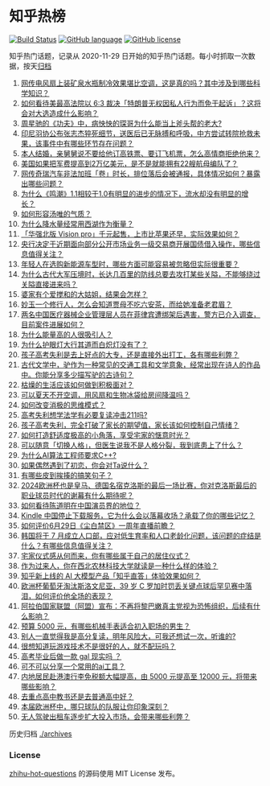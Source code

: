 # 知乎热榜
[![Build Status](https://github.com/ToWeLong/zhihu-hot-questions/workflows/CI/badge.svg)](https://github.com/ToWeLong/zhihu-hot-questions/actions)
[![GitHub language](https://img.shields.io/badge/language-golang-orange.svg)](https://golang.org/)
[![GitHub license](https://img.shields.io/github/license/ToWeLong/zhihu-hot-questions)](https://github.com/ToWeLong/zhihu-hot-questions/blob/main/LICENSE)

知乎热门话题，记录从 2020-11-29 日开始的知乎热门话题。每小时抓取一次数据，按天[归档](./archives)

<!-- BEGIN -->

1. [网传电风扇上装矿泉水瓶制冷效果堪比空调，这是真的吗？其中涉及到哪些科学知识？](https://www.zhihu.com/question/658876643)
1. [如何看待美最高法院以 6:3 裁决「特朗普无权因私人行为而免于起诉」？这将会对大选造成什么影响？](https://www.zhihu.com/question/660474791)
1. [周星驰的《功夫》中，病怏怏的琛哥为什么能当上斧头帮的老大?](https://www.zhihu.com/question/460071485)
1. [印尼羽协公布张志杰猝死细节，送医后已无脉搏和呼吸，中方尝试转院抢救未果，该事件中有哪些环节存在问题？](https://www.zhihu.com/question/660459991)
1. [本人结婚，亲舅舅说不要给他订高铁票、要订飞机票，怎么高情商拒绝他来？](https://www.zhihu.com/question/660179064)
1. [美国如果把军费提高到2万亿美元，是不是就能拥有22艘航母编队了？](https://www.zhihu.com/question/660383579)
1. [网传奇瑞汽车非法加班「卷」时长，排位落后会被通报，具体情况如何？暴露出哪些问题？](https://www.zhihu.com/question/660502418)
1. [为什么《鸣潮》1.1相较于1.0有明显的进步的情况下，流水却没有明显的增长？](https://www.zhihu.com/question/660477730)
1. [如何形容汤唯的气质？](https://www.zhihu.com/question/26423745)
1. [为什么降水量经常用西湖作为衡量？](https://www.zhihu.com/question/473711442)
1. [「华强北版 Vision pro」千元起售，上市比苹果还早，实际效果如何？](https://www.zhihu.com/question/660374204)
1. [央行决定于近期面向部分公开市场业务一级交易商开展国债借入操作，哪些信息值得关注？](https://www.zhihu.com/question/660432361)
1. [年轻人在选购新能源车型时，哪些方面可能容易被忽略但实际很重要？](https://www.zhihu.com/question/660507023)
1. [为什么古代大军压境时，长达几百里的防线总要去攻打某些关隘，不能够绕过关隘直接进来吗？](https://www.zhihu.com/question/614414835)
1. [婆家有个爱搅和的大姑姐，结果会怎样？](https://www.zhihu.com/question/660268773)
1. [妙玉一个修行人，怎么会知道贾母不吃六安茶，而给她准备老君眉？](https://www.zhihu.com/question/660334634)
1. [两名中国医疗器械企业管理层人员在菲律宾遭绑架后遇害，警方已介入调查，目前案件进展如何？](https://www.zhihu.com/question/660445213)
1. [为什么能量高的人很吸引人？](https://www.zhihu.com/question/654141600)
1. [为什么护眼灯大行其道而白炽灯没有了？](https://www.zhihu.com/question/297188731)
1. [孩子高考失利是去上好点的大专，还是直接外出打工，各有哪些利弊？](https://www.zhihu.com/question/660420743)
1. [古代文学中，驴作为一种常见的交通工具和文学意象，经常出现在诗人的作品中。你能分享多少描写驴的古诗句？](https://www.zhihu.com/question/660215739)
1. [枯燥的生活应该如何做到积极面对？](https://www.zhihu.com/question/659992210)
1. [可以夏天不开空调，用风扇和生物冰袋给房间降温吗？](https://www.zhihu.com/question/660254674)
1. [如何改变消极的思维模式？](https://www.zhihu.com/question/291681561)
1. [高考失利想学法学有必要复读冲击211吗?](https://www.zhihu.com/question/660382903)
1. [孩子高考失利，完全打破了家长的期望值，家长该如何控制自己情绪？](https://www.zhihu.com/question/660008795)
1. [如何打造舒适度极高的小角落，享受宅家的惬意时光？](https://www.zhihu.com/question/653888978)
1. [可以随意「切换人格」，但医生说我不是人格分裂，我到底患上了什么？](https://www.zhihu.com/question/660023238)
1. [为什么AI算法工程师要求C++?](https://www.zhihu.com/question/373811828)
1. [如果偶然遇到了初恋，你会对Ta说什么？](https://www.zhihu.com/question/658172783)
1. [有哪些皮到挨揍的搞笑句子？](https://www.zhihu.com/question/653997392)
1. [2024欧洲杯也是皇马、德国名宿克洛斯的最后一场比赛，你对克洛斯最后的职业球员时代的谢幕有什么期待呢？](https://www.zhihu.com/question/658732701)
1. [如何看待陈道明在中国演员界的地位？](https://www.zhihu.com/question/356096887)
1. [Kindle 中国停止下载服务，它为什么会以落幕收场？承载了你的哪些记忆？](https://www.zhihu.com/question/660424296)
1. [如何评价6月29日《尘白禁区》一周年直播前瞻？](https://www.zhihu.com/question/660301342)
1. [韩国将于 7 月成立人口部，应对低生育率和人口老龄化问题，该问题的症结是什么？有哪些信息值得关注？](https://www.zhihu.com/question/660433536)
1. [宅家仪式感从何而来，你有哪些属于自己的居住仪式？](https://www.zhihu.com/question/658747721)
1. [作为过来人，你在西北农林科技大学就读是一种什么样的体验？](https://www.zhihu.com/question/658333338)
1. [知乎新上线的 AI 大模型产品「知乎直答」体验效果如何？](https://www.zhihu.com/question/660203940)
1. [欧洲杯葡萄牙淘汰斯洛文尼亚，39 岁 C 罗加时罚丢关键点球后罕见赛中落泪，如何评价他全场的表现？](https://www.zhihu.com/question/660499103)
1. [阿拉伯国家联盟（阿盟）宣布：不再将黎巴嫩真主党视为恐怖组织，后续有什么影响？](https://www.zhihu.com/question/660430901)
1. [预算 5000 元，有哪些机械手表适合初入职场的男生？](https://www.zhihu.com/question/655259998)
1. [别人一直觉得我是高分复读，明年风险大，可我还想试一次，听谁的?](https://www.zhihu.com/question/660306693)
1. [很想知道玩游戏技术不是很好的人，就不配玩吗？](https://www.zhihu.com/question/660446068)
1. [高考毕业后做一款 gal 现实吗 ？](https://www.zhihu.com/question/660364555)
1. [可不可以分享一个常用的ai工具？](https://www.zhihu.com/question/651453210)
1. [内地居民赴港澳行李免税额大幅提高，由 5000 元提高至 12000 元，将带来哪些影响？](https://www.zhihu.com/question/660424270)
1. [去重点高中教书还是去普通高中好？](https://www.zhihu.com/question/660126726)
1. [本届欧洲杯中，哪只球队的队服让你印象深刻？](https://www.zhihu.com/question/660504265)
1. [无人驾驶出租车逐步扩大投入市场，会带来哪些利弊？](https://www.zhihu.com/question/656773118)

<!-- END -->

历史归档 [./archives](./archives)


### License
[zhihu-hot-questions](https://github.com/towelong/zhihu-hot-questions) 的源码使用 MIT License 发布。